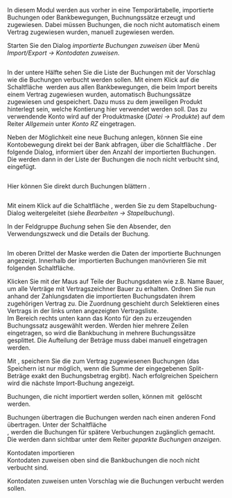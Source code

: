 <!DOCTYPE html>
<html>
<head>
<meta charset="utf-8">
<meta name="viewport" content="width=device-width, initial-scale=1.0">
<title>400_Kontodaten_zuweisen.md</title>
<link rel="stylesheet" href="https://stackedit.io/res-min/themes/base.css" />
<script type="text/javascript" src="https://cdn.mathjax.org/mathjax/latest/MathJax.js?config=TeX-AMS_HTML"></script>
</head>
<body><div class="container"><p>In diesem Modul werden aus vorher in eine Temporärtabelle, importierte Buchungen oder Bankbewegungen, Buchnungssätze erzeugt und zugewiesen. Dabei müssen Buchungen, die noch nicht automatisch einem Vertrag zugewiesen wurden, manuell zugewiesen werden.</p>

<p>Starten Sie den Dialog <em>importierte Buchungen zuweisen</em> über Menü <em>Import/Export → Kontodaten zuweisen</em>.</p>

<p><img src="http://xpecto.github.io/docs/img/img_1442306438835.png" alt="" title=""></p>

<p>In der untere Hälfte sehen Sie die Liste der Buchungen mit der Vorschlag wie die Buchungen verbucht werden sollen. Mit einem Klick auf die Schaltfläche <img src="http://xpecto.github.io/docs/img/img_1442307719407.png" alt="" title=""> werden aus allen Bankbewegungen, die beim Import bereits einem Vertrag zugewiesen wurden, automatisch Buchungssätze zugewiesen und gespeichert. Dazu muss zu dem jeweiligen Produkt hinterlegt sein, welche Kontierung hier verwendet werden soll. Das zu verwendende Konto wird auf der Produktmaske (<em>Datei → Produkte</em>) auf dem Reiter <em>Allgemein</em> unter <em>Konto RZ</em> eingetragen. </p>

<p>Neben der Möglichkeit eine neue Buchung anlegen, können Sie eine Kontobewegung direkt bei der Bank abfragen, über die Schaltfläche <img src="http://xpecto.github.io/docs/img/img_1442404114905.png" alt="" title="">.  Der folgende Dialog, informiert über den Anzahl der importierten Buchungen. Die werden dann in der Liste der Buchungen die noch nicht verbucht sind, eingefügt. </p>

<p><img src="http://xpecto.github.io/docs/img/img_1442407294300.png" alt="" title=""></p>

<p>Hier können Sie direkt durch Buchungen blättern <img src="http://xpecto.github.io/docs/img/img_1442309271825.png" alt="" title="">.</p>

<p><img src="http://xpecto.github.io/docs/img/img_1442309924813.png" alt="" title=""></p>

<p>Mit einem Klick auf die Schaltfläche <img src="http://xpecto.github.io/docs/img/img_1442404617262.png" alt="" title="">, werden Sie zu dem Stapelbuchung-Dialog weitergeleitet (siehe <em>Bearbeiten → Stapelbuchung</em>). </p>

<p>In der Feldgruppe <em>Buchung</em> sehen Sie den Absender, den Verwendungszweck und die Details der Buchung. <br>
<img src="http://xpecto.github.io/docs/img/img_1442309100976.png" alt="" title=""></p>

<p><img src="http://xpecto.github.io/docs/img/img_1442310151329.png" alt="" title=""></p>

<p>Im oberen Drittel der Maske werden die Daten der importierte Buchnungen angezeigt. Innerhalb der importierten Buchungen manövrieren Sie mit folgenden Schaltfläche. </p>

<p>Klicken Sie mit der Maus auf Teile der Buchungsdaten wie z.B. Name Bauer, um alle Verträge mit Vertragszeichner Bauer zu erhalten. Ordnen Sie nun anhand der Zahlungsdaten die importierten Buchungsdaten ihrem zugehörigen Vertrag zu. Die Zuordnung geschieht durch Selektieren eines Vertrags in der links unten angezeigten Vertragsliste. <br>
Im Bereich rechts unten kann das Konto für den zu erzeugenden Buchungssatz ausgewählt werden. Werden hier mehrere Zeilen eingetragen, so wird die Bankbuchung in mehrere Buchungssätze gesplittet. Die Aufteilung der Beträge muss dabei manuell eingetragen werden.</p>

<p>Mit <img src="http://xpecto.github.io/docs/img/img_1442236615351.png" alt="" title="">, speichern Sie die zum Vertrag zugewiesenen Buchungen (das Speichern ist nur möglich, wenn die Summe der eingegebenen Split-Beträge exakt den Buchungsbetrag ergibt). Nach erfolgreichen Speichern wird die nächste Import-Buchung angezeigt.</p>

<p>Buchungen, die nicht importiert werden sollen, können mit <img src="http://xpecto.github.io/docs/img/img_1442237227264.png" alt="" title=""> gelöscht werden.</p>

<p>Buchungen übertragen die Buchungen werden nach einen anderen Fond übertragen. Unter der Schaltfläche  <br>
<img src="http://xpecto.github.io/docs/img/img_1442406481698.png" alt="" title="">, werden die Buchungen für spätere Verbuchungen zugänglich gemacht. Die werden dann sichtbar unter dem Reiter <em>geparkte Buchungen anzeigen.</em></p>

<p>Kontodaten importieren  <br>
Kontodaten zuweisen oben sind die Bankbuchungen die noch nicht verbucht sind.</p>

<p>Kontodaten zuweisen unten Vorschlag wie die Buchungen verbucht werden sollen.</p></div></body>
</html>